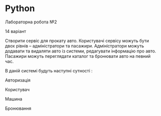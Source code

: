 ﻿# Python

Лабораторна робота №2

14 варіант 

Створити сервіс для прокату авто. Користувачі сервісу можуть бути двох рівнів – адміністратори та пасажири. Адміністратори можуть додавати та видаляти авто із системи, редагувати інформацію про авто. Пасажири можуть переглядати каталог та бронювати авто на певний час.

В даній системі будуть наступні сутності :

   Авторизація

   Користувач
   
   Машина
   
   Бронювання 

